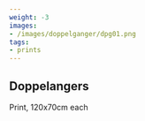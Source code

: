 ```yaml
---
weight: -3
images:
- /images/doppelganger/dpg01.png
tags:
- prints
---
```

## Doppelangers

Print, 120x70cm each
